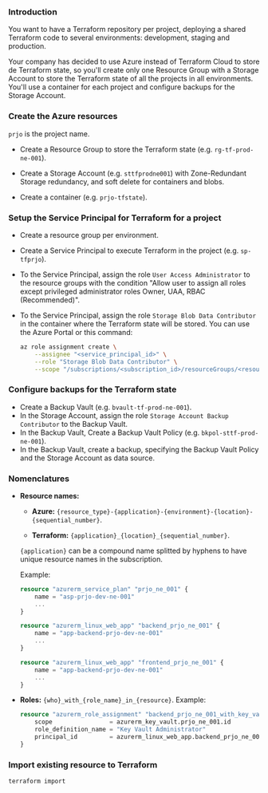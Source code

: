 ### Introduction

You want to have a Terraform repository per project, deploying a shared Terraform code to several environments: development, staging and production.

Your company has decided to use Azure instead of Terraform Cloud to store de Terraform state, so you'll create only one Resource Group with a Storage Account to store the Terraform state of all the projects in all environments. You'll use a container for each project and configure backups for the Storage Account.

### Create the Azure resources

`prjo` is the project name.

- Create a Resource Group to store the Terraform state (e.g. `rg-tf-prod-ne-001`).

- Create a Storage Account (e.g. `sttfprodne001`) with Zone-Redundant Storage redundancy, and soft delete for containers and blobs.

- Create a container (e.g. `prjo-tfstate`).

### Setup the Service Principal for Terraform for a project

- Create a resource group per environment.

- Create a Service Principal to execute Terraform in the project (e.g. `sp-tfprjo`).

- To the Service Principal, assign the role `User Access Administrator` to the resource groups with the condition "Allow user to assign all roles except privileged administrator roles Owner, UAA, RBAC (Recommended)".

<!-- - Create resource groups (e.g. rg-prjo-dev-ne-001 and rg-prjo-prod-ne-001) -->
<!-- - To the service principal, assign the role `Owner` in the RG, so it can assign roles ??? -->
<!-- Test: Create AKS and delete it, so we can check if the SP can delete the resource group automatically when Terraform deletes the AKS resource -->
<!-- prevent service principal delete other resource groups terraform -->
<!-- Puedo proporcionar un scope a RBAC que aún no existe? Me refiero al resource group que tendría que crear Terraform -->

- To the Service Principal, assign the role `Storage Blob Data Contributor` in the container where the Terraform state will be stored. You can use the Azure Portal or this command:

    ```bash
    az role assignment create \
        --assignee "<service_principal_id>" \
        --role "Storage Blob Data Contributor" \
        --scope "/subscriptions/<subscription_id>/resourceGroups/<resource_group>/providers/Microsoft.Storage/storageAccounts/<storage_account>/blobServices/default/containers/<container_name>"
    ```

### Configure backups for the Terraform state

- Create a Backup Vault (e.g. `bvault-tf-prod-ne-001`).
- In the Storage Account, assign the role `Storage Account Backup Contributor` to the Backup Vault.
- In the Backup Vault, Create a Backup Vault Policy (e.g. `bkpol-sttf-prod-ne-001`).
- In the Backup Vault, create a backup, specifying the Backup Vault Policy and the Storage Account as data source.

### Nomenclatures

- **Resource names:**
    - **Azure:**
    `{resource_type}-{application}-{environment}-{location}-{sequential_number}`.

    - **Terraform:**
    `{application}_{location}_{sequential_number}`.

    `{application}` can be a compound name splitted by hyphens to have unique resource names in the subscription.

    Example:

    ```terraform
    resource "azurerm_service_plan" "prjo_ne_001" {
        name = "asp-prjo-dev-ne-001"
        ...
    }

    resource "azurerm_linux_web_app" "backend_prjo_ne_001" {
        name = "app-backend-prjo-dev-ne-001"
        ...
    }

    resource "azurerm_linux_web_app" "frontend_prjo_ne_001" {
        name = "app-backend-prjo-dev-ne-001"
        ...
    }
    ```

- **Roles:** `{who}_with_{role_name}_in_{resource}`. Example:

    ```terraform
    resource "azurerm_role_assignment" "backend_prjo_ne_001_with_key_vault_administrator_in_kv_prjo_ne_001" {
        scope                = azurerm_key_vault.prjo_ne_001.id
        role_definition_name = "Key Vault Administrator"
        principal_id         = azurerm_linux_web_app.backend_prjo_ne_001.identity[0].principal_id
    }
    ```

### Import existing resource to Terraform

`terraform import`